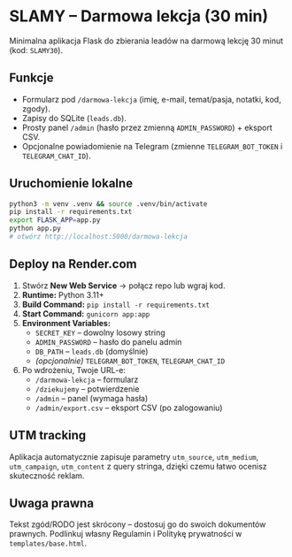 
# SLAMY – Darmowa lekcja (30 min)

Minimalna aplikacja Flask do zbierania leadów na darmową lekcję 30 minut (kod: `SLAMY30`).

## Funkcje
- Formularz pod `/darmowa-lekcja` (imię, e-mail, temat/pasja, notatki, kod, zgody).
- Zapisy do SQLite (`leads.db`).
- Prosty panel `/admin` (hasło przez zmienną `ADMIN_PASSWORD`) + eksport CSV.
- Opcjonalne powiadomienie na Telegram (zmienne `TELEGRAM_BOT_TOKEN` i `TELEGRAM_CHAT_ID`).

## Uruchomienie lokalne
```bash
python3 -m venv .venv && source .venv/bin/activate
pip install -r requirements.txt
export FLASK_APP=app.py
python app.py
# otwórz http://localhost:5000/darmowa-lekcja
```

## Deploy na Render.com
1. Stwórz **New Web Service** → połącz repo lub wgraj kod.
2. **Runtime:** Python 3.11+
3. **Build Command:** `pip install -r requirements.txt`
4. **Start Command:** `gunicorn app:app`
5. **Environment Variables:**
   - `SECRET_KEY` – dowolny losowy string
   - `ADMIN_PASSWORD` – hasło do panelu admin
   - `DB_PATH` – `leads.db` (domyślnie)
   - *(opcjonalnie)* `TELEGRAM_BOT_TOKEN`, `TELEGRAM_CHAT_ID`
6. Po wdrożeniu, Twoje URL-e:
   - `/darmowa-lekcja` – formularz
   - `/dziekujemy` – potwierdzenie
   - `/admin` – panel (wymaga hasła)
   - `/admin/export.csv` – eksport CSV (po zalogowaniu)

## UTM tracking
Aplikacja automatycznie zapisuje parametry `utm_source`, `utm_medium`, `utm_campaign`, `utm_content` z query stringa, dzięki czemu łatwo ocenisz skuteczność reklam.

## Uwaga prawna
Tekst zgód/RODO jest skrócony – dostosuj go do swoich dokumentów prawnych. Podlinkuj własny Regulamin i Politykę prywatności w `templates/base.html`.
